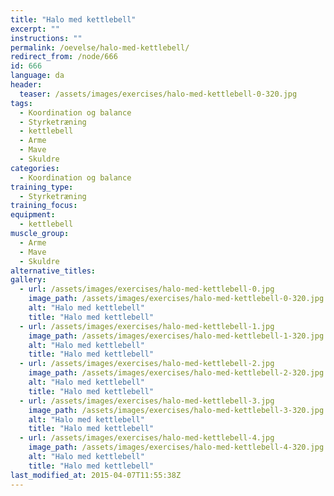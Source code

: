```yaml
---
title: "Halo med kettlebell"
excerpt: ""
instructions: ""
permalink: /oevelse/halo-med-kettlebell/
redirect_from: /node/666
id: 666
language: da
header:
  teaser: /assets/images/exercises/halo-med-kettlebell-0-320.jpg
tags:
  - Koordination og balance
  - Styrketræning
  - kettlebell
  - Arme
  - Mave
  - Skuldre
categories:
  - Koordination og balance
training_type: 
  - Styrketræning
training_focus: 
equipment:
  - kettlebell
muscle_group:
  - Arme
  - Mave
  - Skuldre
alternative_titles:
gallery:
  - url: /assets/images/exercises/halo-med-kettlebell-0.jpg
    image_path: /assets/images/exercises/halo-med-kettlebell-0-320.jpg
    alt: "Halo med kettlebell"
    title: "Halo med kettlebell"
  - url: /assets/images/exercises/halo-med-kettlebell-1.jpg
    image_path: /assets/images/exercises/halo-med-kettlebell-1-320.jpg
    alt: "Halo med kettlebell"
    title: "Halo med kettlebell"
  - url: /assets/images/exercises/halo-med-kettlebell-2.jpg
    image_path: /assets/images/exercises/halo-med-kettlebell-2-320.jpg
    alt: "Halo med kettlebell"
    title: "Halo med kettlebell"
  - url: /assets/images/exercises/halo-med-kettlebell-3.jpg
    image_path: /assets/images/exercises/halo-med-kettlebell-3-320.jpg
    alt: "Halo med kettlebell"
    title: "Halo med kettlebell"
  - url: /assets/images/exercises/halo-med-kettlebell-4.jpg
    image_path: /assets/images/exercises/halo-med-kettlebell-4-320.jpg
    alt: "Halo med kettlebell"
    title: "Halo med kettlebell"
last_modified_at: 2015-04-07T11:55:38Z
---
```

